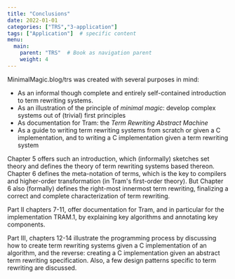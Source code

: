 ```yaml
---
title: "Conclusions"
date: 2022-01-01
categories: ["TRS","3-application"]
tags: ["Application"]  # specific content
menu:
  main:
    parent: "TRS"  # Book as navigation parent
    weight: 4
---
```

MinimalMagic.blog/trs was created with several purposes in mind:

* As an informal though complete and entirely self-contained introduction to term rewriting systems.
* As an illustration of the principle of *minimal magic*: develop complex systems out of (trivial) first principles
* As documentation for Tram: the *Term Rewriting Abstract Machine*
* As a guide to writing term rewriting systems from scratch or given a C implementation, and to writing a C implementation given a term rewriting system

Chapter 5 offers such an introduction, which (informally) sketches set theory and defines the theory of term rewriting systems based thereon. Chapter 6 defines the meta-notation of terms, which is the key to compilers and higher-order transformation (in Tram's first-order theory). But Chapter 6 also (formally) defines the right-most innermost term rewriting, finalizing a correct and complete characterization of term rewriting.

Part II chapters 7-11, offer documentation for Tram, and in particular for the implementation TRAM.1, by explaining key algorithms and annotating key components.

Part III, chapters 12-14 illustrate the programming process by discussing how to create term rewriting systems given a C implementation of an algorithm, and the reverse: creating a C implementation given an abstract term rewriting specification. Also, a few design patterns specific to term rewriting are discussed.
